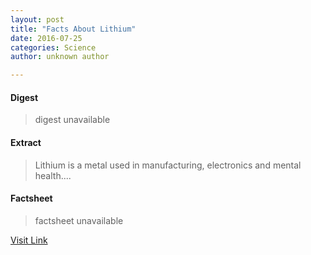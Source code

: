 ```yaml
---
layout: post
title: "Facts About Lithium"
date: 2016-07-25
categories: Science
author: unknown author

---
```



#### Digest
>digest unavailable

#### Extract
>Lithium is a metal used in manufacturing, electronics and mental health....

#### Factsheet
>factsheet unavailable

[Visit Link](http://www.livescience.com/28579-lithium.html)


